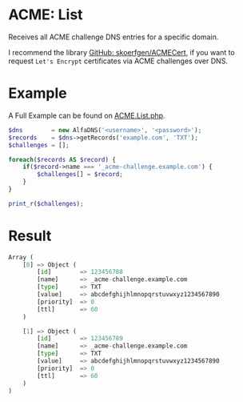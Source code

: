 # ACME: List
Receives all ACME challenge DNS entries for a specific domain.

I recommend the library [GitHub: skoerfgen/ACMECert](https://github.com/skoerfgen/ACMECert), if you want to request `Let's Encrypt` certificates via ACME challenges over DNS.

# Example
A Full Example can be found on [ACME.List.php](ACME.List.php).

```php
$dns		= new AlfaDNS('<username>', '<password>');
$records	= $dns->getRecords('example.com', 'TXT');
$challenges	= [];

foreach($records AS $record) {
	if($record->name === '_acme-challenge.example.com') {
		$challenges[] = $record;
	}
}

print_r($challenges);
```

# Result
```python
Array (
    [0] => Object (
		[id]		=> 123456788
		[name]		=> _acme-challenge.example.com
		[type]		=> TXT
		[value]		=> abcdefghijhlmnopqrstuvwxyz1234567890
		[priority]	=> 0
		[ttl]		=> 60
    )

    [1] => Object (
		[id]		=> 123456789
		[name]		=> _acme-challenge.example.com
		[type]		=> TXT
		[value]		=> abcdefghijhlmnopqrstuvwxyz1234567890
		[priority]	=> 0
		[ttl]		=> 60
    )
)
```
